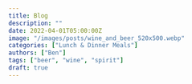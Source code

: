 ```yaml
---
title: Blog
description: ""
date: 2022-04-01T05:00:00Z
image: "/images/posts/wine_and_beer_520x500.webp"
categories: ["Lunch & Dinner Meals"]
authors: ["Ben"]
tags: ["beer", "wine", "spirit"]
draft: true
---
```

